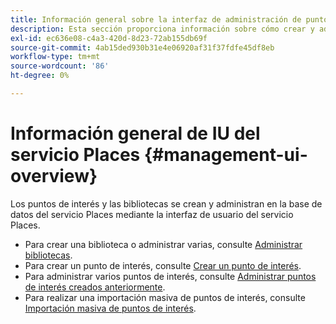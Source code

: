 ```yaml
---
title: Información general sobre la interfaz de administración de puntos de interés
description: Esta sección proporciona información sobre cómo crear y administrar bibliotecas y puntos de interés a través de la interfaz de usuario del servicio de Places.
exl-id: ec636e08-c4a3-420d-8d23-72ab155db69f
source-git-commit: 4ab15ded930b31e4e06920af31f37fdfe45df8eb
workflow-type: tm+mt
source-wordcount: '86'
ht-degree: 0%

---
```


# Información general de IU del servicio Places {#management-ui-overview}

Los puntos de interés y las bibliotecas se crean y administran en la base de datos del servicio Places mediante la interfaz de usuario del servicio Places.

* Para crear una biblioteca o administrar varias, consulte [Administrar bibliotecas](/help/poi-mgmt-ui/manage-libraries-in-the-places-ui.md).
* Para crear un punto de interés, consulte [Crear un punto de interés](/help/poi-mgmt-ui/create-a-poi-ui.md).
* Para administrar varios puntos de interés, consulte [Administrar puntos de interés creados anteriormente](/help/poi-mgmt-ui/managing-pois-in-the-places-ui.md).
* Para realizar una importación masiva de puntos de interés, consulte [Importación masiva de puntos de interés](/help/poi-mgmt-ui/bulk-upload-pois.md).

